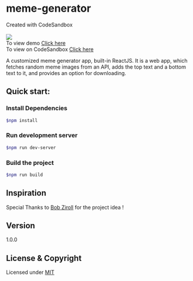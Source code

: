 # meme-generator
Created with CodeSandbox
<br><br>
![](https://img.shields.io/badge/Status-Complete-green.svg) <br>
To view demo [Click here](https://csb-8w8cg.netlify.app/) <br>
To view on CodeSandbox [Click here](https://codesandbox.io/s/github/vk0808/meme-generator)

A customized meme generator app, built-in ReactJS. It is a web app, which fetches random meme images from an API, adds the top text and a bottom text to it, and provides an option for downloading.

## Quick start:

### Install Dependencies
```sh
$npm install 
```

### Run development server
```sh 
$npm run dev-server
```

### Build the project
```sh
$npm run build
```

## Inspiration

Special Thanks to [Bob Ziroll](https://www.youtube.com/watch?v=DLX62G4lc44) for the project idea !

## Version

1.0.0


## License & Copyright
Licensed under [MIT](LICENSE)

